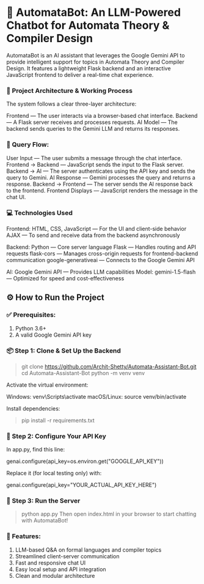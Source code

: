 # 🤖 AutomataBot: An LLM-Powered Chatbot for Automata Theory & Compiler Design
AutomataBot is an AI assistant that leverages the Google Gemini API to provide intelligent support for topics in Automata Theory and Compiler Design. It features a lightweight Flask backend and an interactive JavaScript frontend to deliver a real-time chat experience.

### 🧠 Project Architecture & Working Process
The system follows a clear three-layer architecture:

Frontend — The user interacts via a browser-based chat interface. 
Backend — A Flask server receives and processes requests. 
AI Model — The backend sends queries to the Gemini LLM and returns its responses.

### 🔄 Query Flow:

User Input — The user submits a message through the chat interface. 
Frontend → Backend — JavaScript sends the input to the Flask server. 
Backend → AI — The server authenticates using the API key and sends the query to Gemini. 
AI Response — Gemini processes the query and returns a response.
Backend → Frontend — The server sends the AI response back to the frontend.
Frontend Displays — JavaScript renders the message in the chat UI.

### 💻 Technologies Used
Frontend:
HTML, CSS, JavaScript — For the UI and client-side behavior
AJAX — To send and receive data from the backend asynchronously

Backend:
Python — Core server language
Flask — Handles routing and API requests
flask-cors — Manages cross-origin requests for frontend-backend communication
google-generativeai — Connects to the Google Gemini API

AI:
Google Gemini API — Provides LLM capabilities
Model: gemini-1.5-flash — Optimized for speed and cost-effectiveness


## ⚙️ How to Run the Project
### ✅ Prerequisites:
1. Python 3.6+
2. A valid Google Gemini API key

### 📦 Step 1: Clone & Set Up the Backend

> git clone https://github.com/Archit-Shetty/Automata-Assistant-Bot.git
> cd Automata-Assistant-Bot
> python -m venv venv

Activate the virtual environment:

Windows: venv\Scripts\activate
macOS/Linux: source venv/bin/activate

Install dependencies:

> pip install -r requirements.txt

### 🔐 Step 2: Configure Your API Key
In app.py, find this line:

genai.configure(api_key=os.environ.get("GOOGLE_API_KEY"))

Replace it (for local testing only) with:

genai.configure(api_key="YOUR_ACTUAL_API_KEY_HERE")

### 🚀 Step 3: Run the Server

> python app.py
Then open index.html in your browser to start chatting with AutomataBot!

### 🧪 Features:

1. LLM-based Q&A on formal languages and compiler topics
2. Streamlined client-server communication
3. Fast and responsive chat UI
4. Easy local setup and API integration
5. Clean and modular architecture
